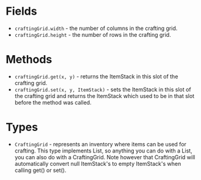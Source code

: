 # Fields

* `craftingGrid.width` - the number of columns in the crafting grid.
* `craftingGrid.height` - the number of rows in the crafting grid.

# Methods

* `craftingGrid.get(x, y)` - returns the ItemStack in this slot of the crafting grid.
* `craftingGrid.set(x, y, ItemStack)` - sets the ItemStack in this slot of the crafting grid and returns the ItemStack which used to be in that slot before the method was called.

# Types

* `CraftingGrid` - represents an inventory where items can be used for crafting. This type implements List, so anything you can do with a List, you can also do with a CraftingGrid. Note however that CraftingGrid will automatically convert null ItemStack's to empty ItemStack's when calling get() or set().